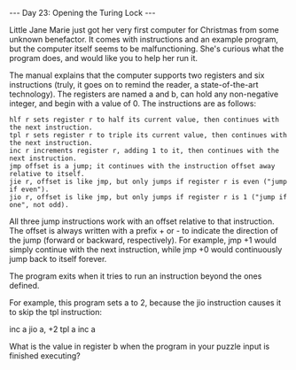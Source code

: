 --- Day 23: Opening the Turing Lock ---

Little Jane Marie just got her very first computer for Christmas from some
unknown benefactor. It comes with instructions and an example program, but the
computer itself seems to be malfunctioning. She's curious what the program
does, and would like you to help her run it.

The manual explains that the computer supports two registers and six
instructions (truly, it goes on to remind the reader, a state-of-the-art
technology). The registers are named a and b, can hold any non-negative
integer, and begin with a value of 0. The instructions are as follows:

    hlf r sets register r to half its current value, then continues with the next instruction.
    tpl r sets register r to triple its current value, then continues with the next instruction.
    inc r increments register r, adding 1 to it, then continues with the next instruction.
    jmp offset is a jump; it continues with the instruction offset away relative to itself.
    jie r, offset is like jmp, but only jumps if register r is even ("jump if even").
    jio r, offset is like jmp, but only jumps if register r is 1 ("jump if one", not odd).

All three jump instructions work with an offset relative to that instruction.
The offset is always written with a prefix + or - to indicate the direction of
the jump (forward or backward, respectively). For example, jmp +1 would simply
continue with the next instruction, while jmp +0 would continuously jump back
to itself forever.

The program exits when it tries to run an instruction beyond the ones defined.

For example, this program sets a to 2, because the jio instruction causes it to
skip the tpl instruction:

inc a
jio a, +2
tpl a
inc a

What is the value in register b when the program in your puzzle input is
finished executing?
